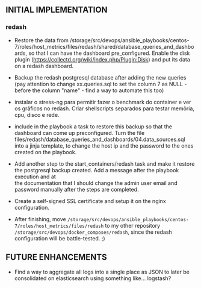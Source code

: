 ## INITIAL IMPLEMENTATION

### redash
- Restore the data from
  /storage/src/devops/ansible_playbooks/centos-7/roles/host_metrics/files/redash/shared/database_queries_and_dashboards, 
so that I can have the dashboard pre_configured. Enable the disk plugin (https://collectd.org/wiki/index.php/Plugin:Disk) and put
its data on a redash dashboard.

- Backup the redash postgresql database after adding the new queries (pay
  attention to change xx.queries.sql to set the column 7 as NULL - before the
column "name" - find a way to automate this too)  

- instalar o stress-ng para permitir fazer o benchmark do container e ver os
  grãficos no redash. Criar shellscripts separados para testar memõria, cpu,
disco e rede. 

- include in the playbook a task to
restore this backup so that the dashboard can come up preconfigured. Turn the
file files/redash/database_queries_and_dashboards/04.data_sources.sql into a
jinja template, to change the host ip and the password to the ones created on
the playbook. 

- Add another step to the start_containers/redash task and make it restore the
  postgresql backup created. Add a message after the playbook execution and at  
the documentation that I should change the admin user email and password 
manually after the steps are completed.

- Create a self-signed SSL certificate and setup it on the nginx configuration.

- After finishing, move
  `/storage/src/devops/ansible_playbooks/centos-7/roles/host_metrics/files/redash`
to my other repository `/storage/src/devops/docker_composes/redash`, since the
redash configuration will be battle-tested. ;) 

## FUTURE ENHANCEMENTS
- Find a way to aggregate all logs into a single place as JSON to later be consolidated on elasticsearch using something like... logstash? 

